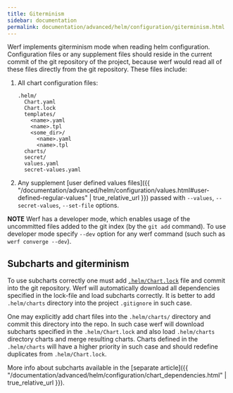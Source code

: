 ```yaml
---
title: Giterminism
sidebar: documentation
permalink: documentation/advanced/helm/configuration/giterminism.html
---
```


Werf implements giterminism mode when reading helm configuration. Configuration files or any supplement files should reside in the current commit of the git repository of the project, because werf would read all of these files directly from the git repository. These files include:

 1. All chart configuration files:

    ```
    .helm/
      Chart.yaml
      Chart.lock
      templates/
        <name>.yaml
        <name>.tpl
        <some_dir>/
          <name>.yaml
          <name>.tpl
      charts/
      secret/
      values.yaml
      secret-values.yaml
    ```

 2. Any supplement [user defined values files]({{ "/documentation/advanced/helm/configuration/values.html#user-defined-regular-values" | true_relative_url }}) passed with `--values`, `--secret-values`, `--set-file` options.

**NOTE** Werf has a developer mode, which enables usage of the uncommitted files added to the git index (by the `git add` command). To use developer mode specify `--dev` option for any werf command (such such as `werf converge --dev`).

## Subcharts and giterminism

To use subcharts correctly one must add [`.helm/Chart.lock`](https://helm.sh/docs/helm/helm_dependency/) file and commit into the git repository. Werf will automatically download all dependencies specified in the lock-file and load subcharts correctly. It is better to add `.helm/charts` directory into the project `.gitignore` in such case.

One may explicitly add chart files into the `.helm/charts/` directory and commit this directory into the repo. In such case werf will download subcharts specified in the `.helm/Chart.lock` and also load `.helm/charts` directory charts and merge resulting charts. Charts defined in the `.helm/charts` will have a higher priority in such case and should redefine duplicates from `.helm/Chart.lock`.

More info about subcharts available in the [separate article]({{ "/documentation/advanced/helm/configuration/chart_dependencies.html" | true_relative_url }}).

